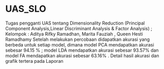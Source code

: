 # UAS_SLO
Tugas pengganti UAS tentang Dimensionality Reduction (Principal Component Analysis,Linear Discriminant Analysis & Factor Analysis) ; Kelompok : Aditya Rifky Ramadhan, Marita Fauziah , Queen Hesti Ramadhamy Setelah melakukan percobaan didapatkan akurasi yang berbeda untuk setiap model, dimana model PCA mendapatkan akurasi sebesar 94.15 % ; model LDA mendapatkan akurasi sebesar 93.57% dan model FA mendapatkan akurasi sebesar 63.16% . Detail hasil akurasi dan grafik tertera pada Laporan
